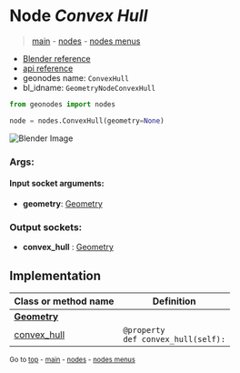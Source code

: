 # Node *Convex Hull*

> [main](../index.md) - [nodes](nodes.md) - [nodes menus](nodes_menus.md)

- [Blender reference](https://docs.blender.org/manual/en/latest/modeling/geometry_nodes/geometry/convex_hull.html)
- [api reference](https://docs.blender.org/api/current/bpy.types.GeometryNodeConvexHull.html)
- geonodes name: `ConvexHull`
- bl_idname: `GeometryNodeConvexHull`

```python
from geonodes import nodes

node = nodes.ConvexHull(geometry=None)
```

![Blender Image](https://docs.blender.org/manual/en/latest/_images/node-types_GeometryNodeConvexHull.webp)

### Args:

#### Input socket arguments:

- **geometry**: [Geometry](Geometry.md)

### Output sockets:

- **convex_hull** : [Geometry](Geometry.md)

## Implementation

| Class or method name | Definition |
|----------------------|------------|
| **[Geometry](Geometry.md)** |
| [convex_hull](Geometry.md#convex_hull-property) | `@property`<br> `def convex_hull(self):` |

<sub>Go to [top](#node-Convex-Hull) - [main](../index.md) - [nodes](nodes.md) - [nodes menus](nodes_menus.md)</sub>

